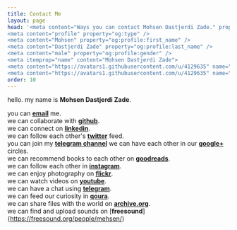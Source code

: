 ```yaml
---
title: Contact Me
layout: page
head: '<meta content="Ways you can contact Mohsen Dastjerdi Zade." property="og:description" />
<meta content="profile" property="og:type" />
<meta content="Mohsen" property="og:profile:first_name" />
<meta content="Dastjerdi Zade" property="og:profile:last_name" />
<meta content="male" property="og:profile:gender" />
<meta itemprop="name" content="Mohsen Dastjerdi Zade">
<meta content="https://avatars1.githubusercontent.com/u/4129635" name="image" />
<meta content="https://avatars1.githubusercontent.com/u/4129635" name="og:image" />'
order: 10
---
```


hello. my name is **Mohsen Dastjerdi Zade**.

you can [**email**](mailto:me@mehsen.com) me.  
we can collaborate with [**github**](https://github.com/mohsend/).  
we can connect on [**linkedin**](https://ir.linkedin.com/in/mohsend/).  
we can follow each other's [**twitter**](https://twitter.com/dstjrd/) feed.  
you can join my [**telegram channel**](https://t.me/mehsen_com/)
we can have each other in our [**google+**](https://plus.google.com/+mohsendastjerdizade/) circles.  
we can recommend books to each other on [**goodreads**](https://www.goodreads.com/mohsend/).  
we can follow each other in [**instagram**](https://www.instagram.com/mehsend/).  
we can enjoy photography on [**flickr**](https://www.flickr.com/photos/mehsen/).  
we can watch videos on [**youtube**](https://www.youtube.com/channel/UC042DJhjdsKnTmKKOwdmGjg).  
we can have a chat using [**telegram**](https://t.me/mehsend/).  
we can feed our curiosity in [**qoura**](https://www.quora.com/profile/Mohsen-Dastjerdi-Zade).  
we can share files with the world on [**archive.org**](https://archive.org/details/@mehsen).  
we can find and upload sounds on [**freesound**]{https://freesound.org/people/mehsen/)
